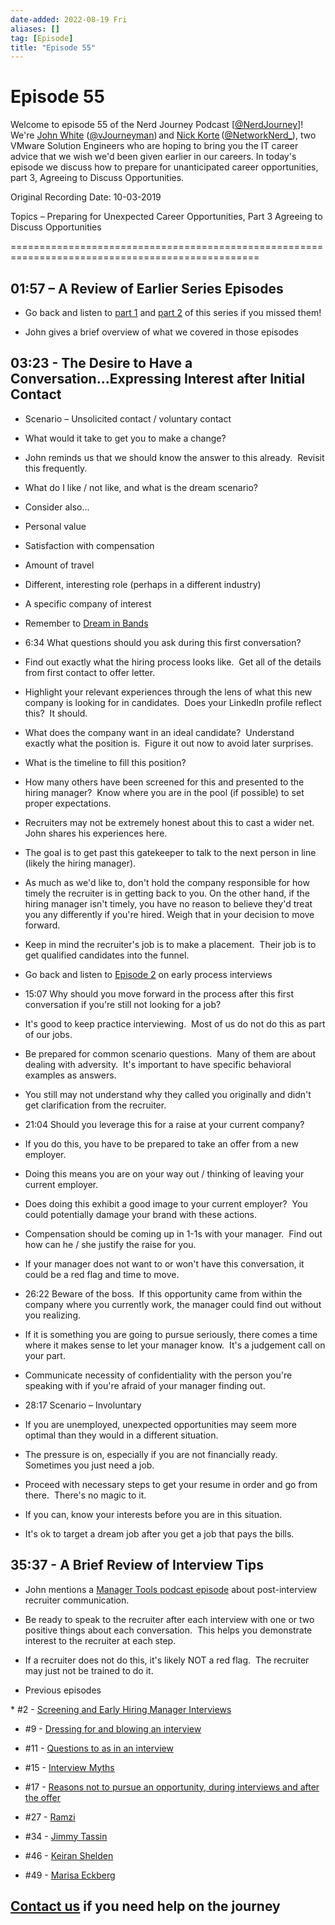 ```yaml
---
date-added: 2022-08-19 Fri
aliases: []
tag: [Episode]
title: "Episode 55"
---
```


# Episode 55

Welcome to episode 55 of the Nerd Journey Podcast [[@NerdJourney](https://twitter.com/NerdJourney/)]! We're [John White](https://www.linkedin.com/in/vJourneyman/) ([@vJourneyman](https://twitter.com/vJourneyman)) and [Nick Korte](https://www.linkedin.com/in/nickkortenetworknerd/) ([@NetworkNerd_](https://twitter.com/NetworkNerd_/)), two VMware Solution Engineers who are hoping to bring you the IT career advice that we wish we'd been given earlier in our careers. In today's episode we discuss how to prepare for unanticipated career opportunities, part 3, Agreeing to Discuss Opportunities. 

Original Recording Date: 10-03-2019 

Topics – Preparing for Unexpected Career Opportunities, Part 3 Agreeing to Discuss Opportunities 

================================================================================================= 

## 01:57 – A Review of Earlier Series Episodes 

* Go back and listen to [part 1](http://nerd-journey.com/preparing-for-unexpected-opportunities-part-1/) and [part 2](http://nerd-journey.com/preparing-for-unexpected-opportunities-part-2/) of this series if you missed them! 

* John gives a brief overview of what we covered in those episodes 

## 03:23 - The Desire to Have a Conversation...Expressing Interest after Initial Contact 

* Scenario – Unsolicited contact / voluntary contact 

* What would it take to get you to make a change? 

* John reminds us that we should know the answer to this already.  Revisit this frequently. 

* What do I like / not like, and what is the dream scenario? 

* Consider also... 

* Personal value 

* Satisfaction with compensation 

* Amount of travel 

* Different, interesting role (perhaps in a different industry) 

* A specific company of interest 

* Remember to [Dream in Bands](http://nerd-journey.com/episode-019-process-over-outcomes-and-dreaming-in-bands/) 

* 6:34 What questions should you ask during this first conversation? 

* Find out exactly what the hiring process looks like.  Get all of the details from first contact to offer letter. 

* Highlight your relevant experiences through the lens of what this new company is looking for in candidates.  Does your LinkedIn profile reflect this?  It should. 

* What does the company want in an ideal candidate?  Understand exactly what the position is.  Figure it out now to avoid later surprises. 

* What is the timeline to fill this position? 

* How many others have been screened for this and presented to the hiring manager?  Know where you are in the pool (if possible) to set proper expectations.  

* Recruiters may not be extremely honest about this to cast a wider net.  John shares his experiences here. 

* The goal is to get past this gatekeeper to talk to the next person in line (likely the hiring manager). 

* As much as we'd like to, don't hold the company responsible for how timely the recruiter is in getting back to you. On the other hand, if the hiring manager isn't timely, you have no reason to believe they'd treat you any differently if you're hired. Weigh that in your decision to move forward. 

* Keep in mind the recruiter's job is to make a placement.  Their job is to get qualified candidates into the funnel. 

* Go back and listen to [Episode 2](http://nerd-journey.com/nerd-journey-002-hr-and-hiring-manager-early-process-interviews/) on early process interviews 

* 15:07 Why should you move forward in the process after this first conversation if you're still not looking for a job? 

* It's good to keep practice interviewing.  Most of us do not do this as part of our jobs. 

* Be prepared for common scenario questions.  Many of them are about dealing with adversity.  It's important to have specific behavioral examples as answers. 

* You still may not understand why they called you originally and didn't get clarification from the recruiter. 

* 21:04 Should you leverage this for a raise at your current company? 

* If you do this, you have to be prepared to take an offer from a new employer. 

* Doing this means you are on your way out / thinking of leaving your current employer. 

* Does doing this exhibit a good image to your current employer?  You could potentially damage your brand with these actions. 

* Compensation should be coming up in 1-1s with your manager.  Find out how can he / she justify the raise for you. 

* If your manager does not want to or won't have this conversation, it could be a red flag and time to move. 

* 26:22 Beware of the boss.  If this opportunity came from within the company where you currently work, the manager could find out without you realizing. 

* If it is something you are going to pursue seriously, there comes a time where it makes sense to let your manager know.  It's a judgement call on your part. 

* Communicate necessity of confidentiality with the person you're speaking with if you're afraid of your manager finding out.   

* 28:17 Scenario – Involuntary  

* If you are unemployed, unexpected opportunities may seem more optimal than they would in a different situation. 

* The pressure is on, especially if you are not financially ready.  Sometimes you just need a job. 

* Proceed with necessary steps to get your resume in order and go from there.  There's no magic to it. 

* If you can, know your interests before you are in this situation. 

* It's ok to target a dream job after you get a job that pays the bills. 

## 35:37 - A Brief Review of Interview Tips 

* John mentions a [Manager Tools podcast episode](https://www.manager-tools.com/2019/09/post-interview-recruiter-communication) about post-interview recruiter communication. 

* Be ready to speak to the recruiter after each interview with one or two positive things about each conversation.  This helps you demonstrate interest to the recruiter at each step. 

* If a recruiter does not do this, it's likely NOT a red flag.  The recruiter may just not be trained to do it. 

* Previous episodes 

* #2 - [Screening and Early Hiring Manager Interviews](http://nerd-journey.com/nerd-journey-002-hr-and-hiring-manager-early-process-interviews/) 

* #9 - [Dressing for and blowing an interview](http://nerd-journey.com/nerd-journey-009-blowing-an-interview-and-dressing-for-an-interview/) 

* #11 - [Questions to as in an interview](http://nerd-journey.com/nerd-journey-011-questions-to-ask-in-an-interview-and-hero-complex/) 

* #15 - [Interview Myths](http://nerd-journey.com/nerd-journey-015-interview-myths-and-boss-problems/) 

* #17 - [Reasons not to pursue an opportunity, during interviews and after the offer](http://nerd-journey.com/nerd-journey-017-reasons-not-to-pursue-a-career-opportunity-part-2-2-during-interviews-and-after-the-offer/) 

* #27 - [Ramzi](http://nerd-journey.com/nerd-journey-027-ramzi-marjaba-interview/) 

* #34 - [Jimmy Tassin](http://nerd-journey.com/nerd-journey-034-jimmy-tassin-career-path/) 

* #46 - [Keiran Shelden](http://nerd-journey.com/nerd-journey-046-career-advancement-keiran-shelden-pt-1/) 

* #49 - [Marisa Eckberg](http://nerd-journey.com/nerd-journey-049-marisa-eckberg-pt-1-paid-time-off-and-company-culture/) 

## [Contact us](https://twitter.com/NerdJourney) if you need help on the journey